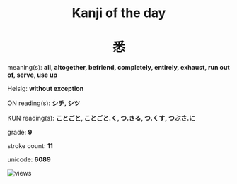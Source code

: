 <h1 align="center">Kanji of the day</h1>
<h1 align="center">悉</h1>
<p align="left">meaning(s): <b>all, altogether, befriend, completely, entirely, exhaust, run out of, serve, use up</b></p>
<p align="left">Heisig: <b>without exception</b></p>
<p align="left">ON reading(s): <b>シチ, シツ</b></p>
<p align="left">KUN reading(s): <b>ことごと, ことごと.く, つ.きる, つ.くす, つぶさ.に</b></p>
<p align="left">grade: <b>9</b></p>
<p align="left">stroke count: <b>11</b></p>
<p align="left">unicode: <b>6089</b></p>
<p align="left"><img src="https://komarev.com/ghpvc/?username=tristanwagner-kanjioftheday&label=Views&color=0e75b6&style=flat" alt="views"/></p>

